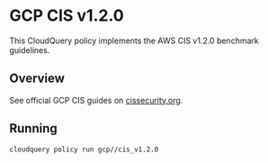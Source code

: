 # GCP CIS v1.2.0

This CloudQuery policy implements the AWS CIS v1.2.0 benchmark guidelines.

## Overview

See official GCP CIS guides on [cissecurity.org](https://www.cisecurity.org/benchmark/amazon_web_services/).

## Running

```bash
cloudquery policy run gcp//cis_v1.2.0
```